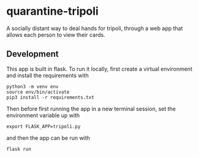 # quarantine-tripoli
A socially distant way to deal hands for tripoli, through a web app that allows each person to view their cards.

## Development
This app is built in flask. To run it locally, first create a virtual environment and install the requirements with 
```
python3 -m venv env
source env/bin/activate
pip3 install -r requirements.txt
```
Then before first running the app in a new terminal session, set the environment variable up with
```
export FLASK_APP=tripoli.py
```
and then the app can be run with 
```
flask run
```
